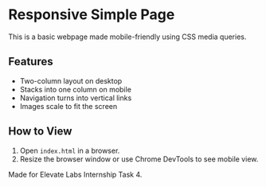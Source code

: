 # Responsive Simple Page

This is a basic webpage made mobile-friendly using CSS media queries.

## Features
- Two-column layout on desktop
- Stacks into one column on mobile
- Navigation turns into vertical links
- Images scale to fit the screen

## How to View
1. Open `index.html` in a browser.
2. Resize the browser window or use Chrome DevTools to see mobile view.

Made for Elevate Labs Internship Task 4.
